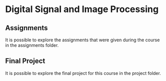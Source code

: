 # Digital Signal and Image Processing

## Assignments
It is possible to explore the assignments that were given during the course in the assignments folder.

## Final Project
It is possible to explore the final project for this course in the project folder.
